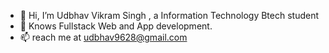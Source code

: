 - 👋 Hi, I’m Udbhav Vikram Singh , a Information Technology Btech student
- 👀 Knows Fullstack Web and App development.
- 📫 reach me at udbhav9628@gmail.com

<!---
Udbhav9628/Udbhav9628 is a ✨ special ✨ repository because its `README.md` (this file) appears on your GitHub profile.
You can click the Preview link to take a look at your changes.
--->
